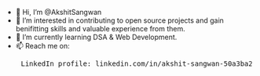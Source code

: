 - 👋 Hi, I’m @AkshitSangwan
- 👀 I’m interested in contributing to open source projects and gain benifitting skills and valuable experience from them.
- 🌱 I’m currently learning DSA & Web Development.
- 📫 Reach me on:<br>
<pre>    LinkedIn profile: linkedin.com/in/akshit-sangwan-50a3ba204</pre>
<!---
Akshit-Sangwan/Akshit-Sangwan is a ✨ special ✨ repository because its `README.md` (this file) appears on your GitHub profile.
You can click the Preview link to take a look at your changes.
--->
